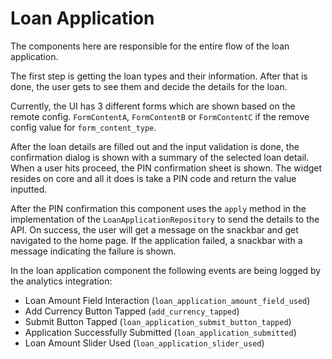 # Loan Application

The components here are responsible for the entire flow of the loan application.

The first step is getting the loan types and their information. After that is done, the user gets to see them and decide the details for the loan.

Currently, the UI has 3 different forms which are shown based on the remote config. `FormContentA`, `FormContentB` or `FormContentC` if the remove config value for `form_content_type`.

After the loan details are filled out and the input validation is done, the confirmation dialog is shown with a summary of the selected loan detail. When a user hits proceed, the PIN confirmation sheet is shown. The widget resides on core and all it does is take a PIN code and return the value inputted.

After the PIN confirmation this component uses the `apply` method in the implementation of the `LoanApplicationRepository` to send the details to the API. On success, the user will get a message on the snackbar and get navigated to the home page. If the application failed, a snackbar with a message indicating the failure is shown.

In the loan application component the following events are being logged by the analytics integration:

- Loan Amount Field Interaction (`loan_application_amount_field_used`)
- Add Currency Button Tapped (`add_currency_tapped`)
- Submit Button Tapped (`loan_application_submit_button_tapped`)
- Application Successfully Submitted (`loan_application_submitted`)
- Loan Amount Slider Used (`loan_application_slider_used`)
